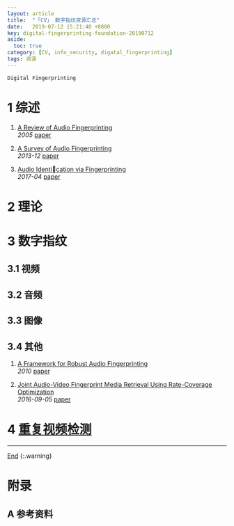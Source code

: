 ```yaml
---
layout: article
title:  "「CV」 数字指纹资源汇总"
date:   2019-07-12 15:21:40 +0800
key: digital-fingerprinting-foundation-20190712
aside:
  toc: true
category: [CV, info_security, digatal_fingerprinting]
tags: 资源
---
```

<span id='head'></span>  

`Digital Fingerprinting`    

<!--more-->

# 1 综述
1. [A Review of Audio Fingerprinting](http://www.music.mcgill.ca/~ich/classes/mumt621_09/fingerprinting/cano05review.pdf)    
*2005* [paper](http://www.music.mcgill.ca/~ich/classes/mumt621_09/fingerprinting/cano05review.pdf)    

1. [A Survey of Audio Fingerprinting](http://www.ijarcsms.com/docs/paper/volume1/SplDecember2013/V1I7-0020.pdf)   
*2013-12* [paper](http://www.ijarcsms.com/docs/paper/volume1/SplDecember2013/V1I7-0020.pdf)    

1. [Audio Identication via Fingerprinting](http://www.cp.jku.at/research/papers/Sonnleitner_Dissertation.pdf)    
*2017-04* [paper](http://www.cp.jku.at/research/papers/Sonnleitner_Dissertation.pdf)   

# 2 理论

# 3 数字指纹
## 3.1 视频

## 3.2 音频

## 3.3 图像

## 3.4 其他
1. [A Framework for Robust Audio Fingerprinting](http://www.jocm.us/uploadfile/2013/0422/20130422051253807.pdf)    
*2010* [paper](http://www.jocm.us/uploadfile/2013/0422/20130422051253807.pdf)   

1. [Joint Audio-Video Fingerprint Media Retrieval Using Rate-Coverage Optimization](http://cn.arxiv.org/abs/1609.01331)    
*2016-09-05* [paper](https://arxiv.org/abs/1609.01331)   

# 4 [重复视频检测](/video/video_retrival/2019/06/21/foundation.html#3-重复视频检测)

-------------------  
[End](#head)
{:.warning}  

# 附录
## A 参考资料
